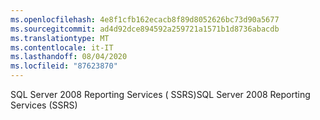 ```yaml
---
ms.openlocfilehash: 4e8f1cfb162ecacb8f89d8052626bc73d90a5677
ms.sourcegitcommit: ad4d92dce894592a259721a1571b1d8736abacdb
ms.translationtype: MT
ms.contentlocale: it-IT
ms.lasthandoff: 08/04/2020
ms.locfileid: "87623870"
---
```

<span data-ttu-id="9b124-101">SQL Server 2008 Reporting Services \( SSRS\)</span><span class="sxs-lookup"><span data-stu-id="9b124-101">SQL Server 2008 Reporting Services \(SSRS\)</span></span>
